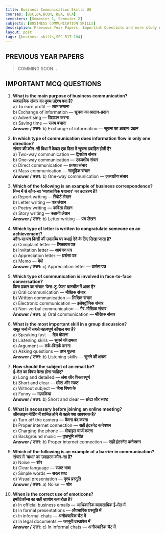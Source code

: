 ```yaml
---
title: Business Communication Skills UG
courses: [BSC,BA,BCOM, BBA, BCA]
semesters: [Semester 1, Semester 2]
subjects: [BUSINESS COMMUNICATION SKILLS]
description: Previous Year Papers, Important Questions and more study materials
layout: post
tags: [business skills,SEC-51T-104]
---
```


## PREVIOUS YEAR PAPERS 
> COMMING SOON...

## IMPORTANT MCQ QUESTIONS

1. **What is the main purpose of business communication?**  
   **व्यवसायिक संचार का मुख्य उद्देश्य क्या है?**  
   a) To earn profit — **लाभ कमाना**  
   b) Exchange of information — **सूचना का आदान-प्रदान**  
   c) Advertising — **विज्ञापन करना**  
   d) Saving time — **समय बचाना**  
   **Answer / उत्तर:** b) Exchange of information — **सूचना का आदान-प्रदान**

2. **In which type of communication does information flow in only one direction?**  
   **संचार की कौन-सी विधा में केवल एक दिशा में सूचना प्रवाहित होती है?**  
   a) Two-way communication — **द्विपक्षीय संचार**  
   b) One-way communication — **एकपक्षीय संचार**  
   c) Direct communication — **प्रत्यक्ष संचार**  
   d) Mass communication — **सामूहिक संचार**  
   **Answer / उत्तर:** b) One-way communication — **एकपक्षीय संचार**

3. **Which of the following is an example of business correspondence?**  
   **निम्न में से कौन-सा 'व्यावसायिक पत्राचार' का उदाहरण है?**  
   a) Report writing — **रिपोर्ट लेखन**  
   b) Letter writing — **पत्र लेखन**  
   c) Poetry writing — **कविता लेखन**  
   d) Story writing — **कहानी लेखन**  
   **Answer / उत्तर:** b) Letter writing — **पत्र लेखन**

4. **Which type of letter is written to congratulate someone on an achievement?**  
   **कौन-सा पत्र किसी की उपलब्धि पर बधाई देने के लिए लिखा जाता है?**  
   a) Complaint letter — **शिकायत पत्र**  
   b) Invitation letter — **आमंत्रण पत्र**  
   c) Appreciation letter — **प्रशंसा पत्र**  
   d) Memo — **मेमो**  
   **Answer / उत्तर:** c) Appreciation letter — **प्रशंसा पत्र**

5. **Which type of communication is involved in face-to-face conversation?**  
   **किस प्रकार का संचार 'फेस-टू-फेस' बातचीत में आता है?**  
   a) Oral communication — **मौखिक संचार**  
   b) Written communication — **लिखित संचार**  
   c) Electronic communication — **इलेक्ट्रॉनिक संचार**  
   d) Non-verbal communication — **गैर-मौखिक संचार**  
   **Answer / उत्तर:** a) Oral communication — **मौखिक संचार**

6. **What is the most important skill in a group discussion?**  
   **समूह चर्चा में सबसे महत्वपूर्ण कौशल क्या है?**  
   a) Speaking fast — **तेज़ बोलना**  
   b) Listening skills — **सुनने की क्षमता**  
   c) Argument — **तर्क-वितर्क करना**  
   d) Asking questions — **प्रश्न पूछना**  
   **Answer / उत्तर:** b) Listening skills — **सुनने की क्षमता**

7. **How should the subject of an email be?**  
   **ई-मेल का विषय कैसा होना चाहिए?**  
   a) Long and detailed — **लंबा और विस्तारपूर्ण**  
   b) Short and clear — **छोटा और स्पष्ट**  
   c) Without subject — **बिना विषय के**  
   d) Funny — **मज़ाकिया**  
   **Answer / उत्तर:** b) Short and clear — **छोटा और स्पष्ट**

8. **What is necessary before joining an online meeting?**  
   **ऑनलाइन मीटिंग में शामिल होने से पहले क्या आवश्यक है?**  
   a) Turn off the camera — **कैमरा बंद करना**  
   b) Proper internet connection — **सही इंटरनेट कनेक्शन**  
   c) Charging the phone — **मोबाइल चार्ज करना**  
   d) Background music — **पृष्ठभूमि संगीत**  
   **Answer / उत्तर:** b) Proper internet connection — **सही इंटरनेट कनेक्शन**

9. **Which of the following is an example of a barrier in communication?**  
   **संचार में 'बाधा' का उदाहरण कौन-सा है?**  
   a) Noise — **शोर**  
   b) Clear language — **स्पष्ट भाषा**  
   c) Simple words — **सरल शब्द**  
   d) Visual presentation — **दृश्य प्रस्तुति**  
   **Answer / उत्तर:** a) Noise — **शोर**

10. **When is the correct use of emoticons?**  
    **इमोटिकॉन्स का सही उपयोग कब होता है?**  
    a) In official business emails — **आधिकारिक व्यावसायिक ई-मेल में**  
    b) In formal presentations — **औपचारिक प्रस्तुति में**  
    c) In informal chats — **अनौपचारिक चैट में**  
    d) In legal documents — **कानूनी दस्तावेज़ में**  
    **Answer / उत्तर:** c) In informal chats — **अनौपचारिक चैट में**
